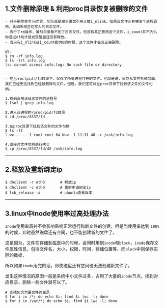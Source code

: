 ## 1.文件删除原理 & 利用proc目录恢复被删除的文件

```shell
- 对于删除命令rm而言，实际就是减少磁盘引用计数i_nlink。如果该文件正在被某个进程调用，比如系统正在写入的日志文件，
- 执行了rm操作，虽然目录看不到了日志文件，但没有真正删除这个文件，i_count并不为0，你通过df统计就发现磁盘还没有释放。
- 当只有i_nlink及i_count都为0的时候，这个文件才会真正被删除。
```

```shell
如：
$ rm -rf info.log
$ ls -lrt info.log
ls: cannot access info.log: No such file or directory
```

```shell

- 在/proc[pid]/fd目录下，保存了所有进程打开的文件。也就是说，虽然从文件系统层面，我们已经无法找到已经被删除的文件，但是，我们还可以在proc目录下找到该文件的文件句柄。

1.找到占用该日志文件的进程号
$ lsof | grep info.log

2.进入该进程的/proc/pid/fd目录
$ cd /proc/8337/fd

3.在proc目录下找到该文件的文件句柄
$ ls -lt
l-wx------ 1 root root 64 Nov  1 11:31 48 -> /ask/info.log

4.直接对文件句柄进行拷贝
$ cp /proc/8337/fd/48 /ask/info.log
```

---



## 2.释放及重新绑定ip

```shell
$ dhclient -r eth0       # 释放ip
$ dhclient -v eth0       # 重新申请绑定ip
$ lsb_release -a         # ubuntu查看版本

```

---



## 3.linux中inode使用率过高处理办法



`Inode`使用率高并不会影响系统正常运行和新文件的创建，但是当使用率达到 `100%` 的时候，此时虽然磁盘还有空间，也不能创建新的文件了。

这是因为，文件在存储到磁盘中的时候，会同时用到`inode`和`block`，`inode`保存文件属性信息，包括文件名，大小，权限，时间，存储位置等，而`block`中则保存实际的数据，

所以如果`inode`用完的话，即使磁盘还有空间也无法创建新文件了。

发生这种情况的原因一般是系统中小文件过多，占用了大量的`inode`节点，找到对应目录，删除一些文件就可以了。

```shell
# 查找包含大量文件的目录
$ for i in /*; do echo $i; find $i |wc -l; done
$ for i in /var/*; do echo $i; find $i |wc -l; done
```

